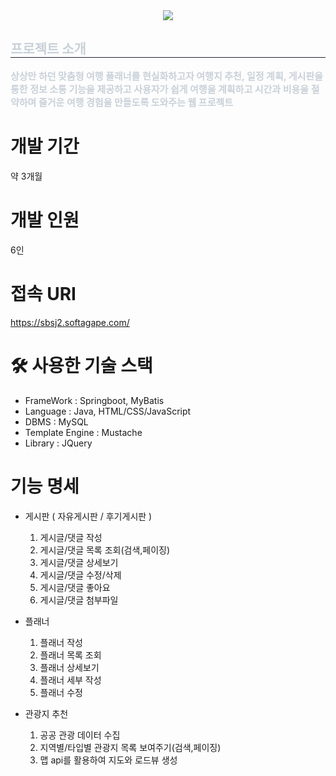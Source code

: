 <div align= "center">
    <img src="https://capsule-render.vercel.app/api?type=rect&color=gradient&height=180&text=TripPlanner%20Web%20Project&animation=&fontColor=000000&fontSize=50" />
    </div>
    <div style="text-align: left;"> 
    <h2 style="border-bottom: 1px solid #21262d; color: #c9d1d9;"> 프로젝트 소개 </h2>  
    <div style="font-weight: 700; font-size: 15px; text-align: left; color: #c9d1d9;"> 상상만 하던 맞춤형 여행 플래너를 현실화하고자 여행지 추천, 일정 계획, 게시판을 통한 정보 소통 기능을 제공하고 사용자가 쉽게 여행을 계획하고 시간과 비용을 절약하며 즐거운 여행 경험을 만들도록 도와주는 웹 프로젝트 </div> 
    </div>  
    <div style="text-align: left;">


# 개발 기간
약 3개월

# 개발 인원
6인

# 접속 URI
https://sbsj2.softagape.com/

# 🛠️ 사용한 기술 스택
- FrameWork : Springboot, MyBatis
- Language : Java, HTML/CSS/JavaScript
- DBMS : MySQL
- Template Engine : Mustache
- Library : JQuery


# 기능 명세
- 게시판 ( 자유게시판 / 후기게시판 )
  1. 게시글/댓글 작성
  2. 게시글/댓글 목록 조회(검색,페이징)
  3. 게시글/댓글 상세보기
  4. 게시글/댓글 수정/삭제
  5. 게시글/댓글 좋아요
  6. 게시글/댓글 첨부파일


- 플래너
  1. 플래너 작성
  2. 플래너 목록 조회
  3. 플래너 상세보기
  4. 플래너 세부 작성
  5. 플래너 수정
 
- 관광지 추천
  1. 공공 관광 데이터 수집
  2. 지역별/타입별 관광지 목록 보여주기(검색,페이징)
  3. 맵 api를 활용하여 지도와 로드뷰 생성
